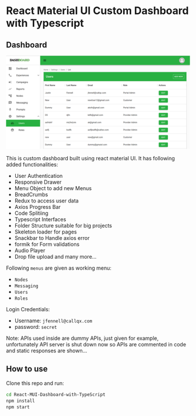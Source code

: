 # React Material UI Custom Dashboard with Typescript

## Dashboard

![Dashboard UI](https://github.com/AkshayGadekar/React-MUI-Custom-Dashboard/blob/master/src/media/images/dashboardUI.png)

This is custom dashboard built using react material UI. It has following added functionalities:

- User Authentication
- Responsive Drawer
- Menu Object to add new Menus
- BreadCrumbs
- Redux to access user data
- Axios Progress Bar
- Code Splitiing
- Typescript Interfaces
- Folder Structure suitable for big projects
- Skeleton loader for pages
- Snackbar to Handle axios error
- formik for Form validations
- Audio Player
- Drop file upload
  and many more...

Following `menus` are given as working menu:

- `Nodes`
- `Messaging`
- `Users`
- `Roles`

Login Credentials:

- Username: `jfennell@callqx.com`
- password: `secret`

Note: APIs used inside are dummy APIs, just given for example, unfortunately API server is shut down now so APIs are commented in code and static responses are shown...

## How to use

Clone this repo and run:

```bash
cd React-MUI-Dashboard-with-TypeScript
npm install
npm start
```
